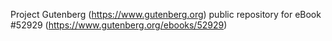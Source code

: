 Project Gutenberg (https://www.gutenberg.org) public repository for
eBook #52929 (https://www.gutenberg.org/ebooks/52929)

